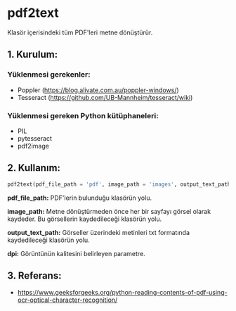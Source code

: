 # pdf2text

Klasör içerisindeki tüm PDF'leri metne dönüştürür.

## 1. Kurulum:

### Yüklenmesi gerekenler:
* Poppler (https://blog.alivate.com.au/poppler-windows/)
* Tesseract (https://github.com/UB-Mannheim/tesseract/wiki)

### Yüklenmesi gereken Python kütüphaneleri:
* PIL
* pytesseract
* pdf2image

## 2. Kullanım:

```python
pdf2text(pdf_file_path = 'pdf', image_path = 'images', output_text_path = 'outputs', dpi = 500)
```

**pdf_file_path:** PDF'lerin bulunduğu klasörün yolu.

**image_path:** Metne dönüştürmeden önce her bir sayfayı görsel olarak kaydeder. Bu görsellerin kaydedileceği klasörün yolu.

**output_text_path:** Görseller üzerindeki metinleri txt formatında kaydedileceği klasörün yolu.

**dpi:** Görüntünün kalitesini belirleyen parametre.

## 3. Referans:
* https://www.geeksforgeeks.org/python-reading-contents-of-pdf-using-ocr-optical-character-recognition/
